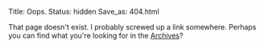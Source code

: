 Title: Oops.
Status: hidden
Save_as: 404.html

That page doesn't exist. I probably screwed up a link
somewhere. Perhaps you can find what you're looking for in the
[Archives](/archives.html)?
